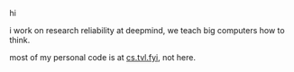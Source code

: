 hi

i work on research reliability at deepmind, we teach big computers how to think.

most of my personal code is at [cs.tvl.fyi](https://cs.tvl.fyi), not here.
